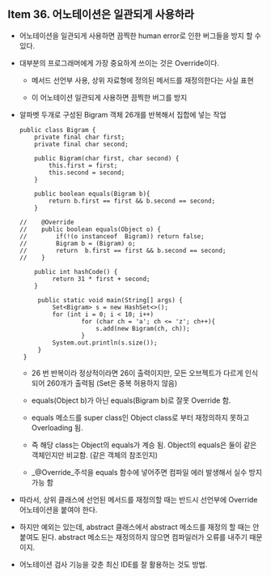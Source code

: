 ## Item 36. 어노테이션은 일관되게 사용하라

* 어노테이션을 일관되게 사용하면 끔찍한 human error로 인한 버그들을 방지 할 수 있다.

* 대부분의 프로그래머에게 가장 중요하게 쓰이는 것은 Override이다.

  * 메서드 선언부 사용, 상위 자료형에 정의된 메서드를 재정의한다는 사실 표현

  * 이 어노테이션 일관되게 사용하면 끔찍한 버그를 방지

* 알파벳 두개로 구성된 Bigram 객체 26개를 반복해서 집합에 넣는 작업

  ```
  public class Bigram {
      private final char first;
      private final char second;

      public Bigram(char first, char second) {
          this.first = first;
          this.second = second;
      }

      public boolean equals(Bigram b){
          return b.first == first && b.second == second;
      }

  //    @Override
  //    public boolean equals(Object o) {
  //        if(!(o instanceof  Bigram)) return false;
  //        Bigram b = (Bigram) o;
  //        return  b.first == first && b.second == second;
  //    }

      public int hashCode() {
           return 31 * first + second;
      }

       public static void main(String[] args) {
           Set<Bigram> s = new HashSet<>();
           for (int i = 0; i < 10; i++)
                   for (char ch = 'a'; ch <= 'z'; ch++){
                       s.add(new Bigram(ch, ch));
                   }
           System.out.println(s.size());
       }
   }
  ```

  * 26 번 반복이라 정상적이라면 26이 출력이지만, 모든 오브젝트가 다르게 인식되어 260개가 출력됨 \(Set은 중복 허용하지 않음\)

  * equals\(Object b\)가 아닌 equals\(Bigram b\)로 잘못 Override 함.

  * equals 메소드를 super class인 Object class로 부터 재정의하지 못하고 Overloading 됨.

  * 즉 해당 class는 Object의 equals가 계승 됨. Object의 equals은 둘이 같은 객체인지만 비교함. \(같은 객체의 참조인지\)

  * _@Override_주석을 equals 함수에 넣어주면 컴파일 에러 발생해서 실수 방지 가능 함

* 따라서, 상위 클래스에 선언된 메서드를 재정의할 때는 반드시 선언부에 Override 어노테이션을 붙여야 한다.

* 하지만 예외는 있는데, abstract 클래스에서 abstract 메소드를 재정의 할 때는 안 붙여도 된다. abstract 메소드는 재정의하지 않으면 컴파일러가 오류를 내주기 때문이지.

* 어노테이션 검사 기능을 갖춘 최신 IDE를 잘 활용하는 것도 방법.



